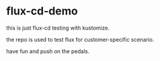 # flux-cd-demo

this is just flux-cd testing with kustomize.

the repo is used to test flux for customer-specific scenario. 

have fun and push on the pedals.

